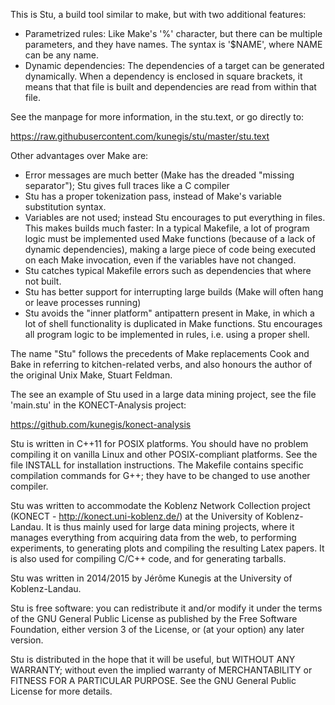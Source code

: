 This is Stu, a build tool similar to make, but with two additional features: 

* Parametrized rules:  Like Make's '%' character, but there can be
  multiple parameters, and they have names.  The syntax is '$NAME',
  where NAME can be any name. 
* Dynamic dependencies:  The dependencies of a target can be generated
  dynamically.  When a dependency is enclosed in square brackets, it means
  that that file is built and dependencies are read from within that
  file. 

See the manpage for more information, in the stu.text, or go directly to:

https://raw.githubusercontent.com/kunegis/stu/master/stu.text

Other advantages over Make are:

* Error messages are much better (Make has the dreaded "missing
  separator"); Stu gives full traces like a C compiler 
* Stu has a proper tokenization pass, instead of Make's variable
  substitution syntax.  
* Variables are not used; instead Stu encourages to put everything in
  files. This makes builds much faster: In a typical Makefile, a lot of
  program logic must be implemented used Make functions (because of a
  lack of dynamic dependencies), making a large piece of code being
  executed on each Make invocation, even if the variables have not
  changed. 
* Stu catches typical Makefile errors such as dependencies that where
  not built.
* Stu has better support for interrupting large builds (Make will often
  hang or leave processes running) 
* Stu avoids the "inner platform" antipattern present in Make, in which
  a lot of shell functionality is duplicated in Make functions.  Stu
  encourages all program logic to be implemented in rules, i.e. using a
  proper shell.  

The name "Stu" follows the precedents of Make replacements Cook and Bake
in referring to kitchen-related verbs, and also honours the author of
the original Unix Make, Stuart Feldman. 

The see an example of Stu used in a large data mining project, see the
file 'main.stu' in the KONECT-Analysis project:

https://github.com/kunegis/konect-analysis

Stu is written in C++11 for POSIX platforms.  You should have no problem
compiling it on vanilla Linux and other POSIX-compliant platforms.  See
the file INSTALL for installation instructions.  The Makefile contains
specific compilation commands for G++; they have to be changed to use
another compiler. 

Stu was written to accommodate the Koblenz Network Collection project
(KONECT - http://konect.uni-koblenz.de/) at the University of Koblenz-Landau.
It is thus mainly used for large data mining projects, where it manages
everything from acquiring data from the web, to performing experiments,
to generating plots and compiling the resulting Latex papers.  It is
also used for compiling C/C++ code, and for generating tarballs.  

Stu was written in 2014/2015 by Jérôme Kunegis at the University of
Koblenz-Landau.

Stu is free software: you can redistribute it and/or modify it under the
terms of the GNU General Public License as published by the Free
Software Foundation, either version 3 of the License, or (at your
option) any later version. 

Stu is distributed in the hope that it will be useful, but WITHOUT ANY
WARRANTY; without even the implied warranty of MERCHANTABILITY or
FITNESS FOR A PARTICULAR PURPOSE.  See the GNU General Public License
for more details. 
